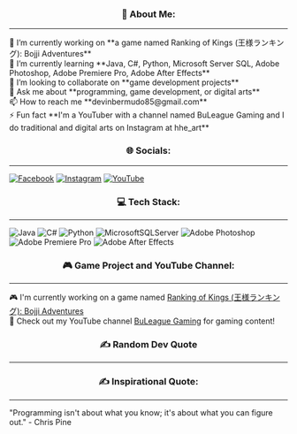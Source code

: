 <h3 align="center"> 💫 About Me: </h3>
<hr />
🔭 I’m currently working on **a game named Ranking of Kings (王様ランキング): Bojji Adventures** <br>
🌱 I’m currently learning **Java, C#, Python, Microsoft Server SQL, Adobe Photoshop, Adobe Premiere Pro, Adobe After Effects** <br>
👯 I’m looking to collaborate on **game development projects** <br>
💬 Ask me about **programming, game development, or digital arts** <br>
📫 How to reach me **devinbermudo85@gmail.com** <br>
⚡ Fun fact **I'm a YouTuber with a channel named BuLeague Gaming and I do traditional and digital arts on Instagram at hhe_art**

<h3 align="center">🌐 Socials:</h3>
<hr />

[![Facebook](https://img.shields.io/badge/Facebook-%231877F2.svg?logo=Facebook&logoColor=white)](https://www.facebook.com/yourfacebook) [![Instagram](https://img.shields.io/badge/Instagram-%23E4405F.svg?logo=Instagram&logoColor=white)](https://www.instagram.com/hhe_art/) [![YouTube](https://img.shields.io/badge/YouTube-%23FF0000.svg?logo=YouTube&logoColor=white)](https://www.youtube.com/channel/UCbpp44-wIxcDWJp2aimQm1g)

<h3 align="center">💻 Tech Stack:</h3>
<hr />

![Java](https://img.shields.io/badge/Java-%23ED8B00.svg?style=for-the-badge&logo=java&logoColor=white) 
![C#](https://img.shields.io/badge/C%23-%23239120.svg?style=for-the-badge&logo=c-sharp&logoColor=white) 
![Python](https://img.shields.io/badge/Python-3670A0?style=for-the-badge&logo=python&logoColor=ffdd54) 
![MicrosoftSQLServer](https://img.shields.io/badge/Microsoft%20SQL%20Server-CC2927?style=for-the-badge&logo=microsoft%20sql%20server&logoColor=white) 
![Adobe Photoshop](https://img.shields.io/badge/Adobe%20Photoshop-31A8FF?style=for-the-badge&logo=adobe%20photoshop&logoColor=white) 
![Adobe Premiere Pro](https://img.shields.io/badge/Adobe%20Premiere%20Pro-9999FF?style=for-the-badge&logo=adobe%20premiere%20pro&logoColor=white) 
![Adobe After Effects](https://img.shields.io/badge/Adobe%20After%20Effects-9999FF?style=for-the-badge&logo=adobe%20after%20effects&logoColor=white)

<h3 align="center">🎮 Game Project and YouTube Channel:</h3>
<hr />

🎮 I'm currently working on a game named [Ranking of Kings (王様ランキング): Bojji Adventures](https://gd.games/dibin18/rok-bojji-adventures) <br>
🎥 Check out my YouTube channel [BuLeague Gaming](https://www.youtube.com/channel/UCbpp44-wIxcDWJp2aimQm1g) for gaming content!

<h3 align="center">✍️ Random Dev Quote</h3>
<hr />

<h3 align="center">✍️ Inspirational Quote:</h3>
<hr />

"Programming isn't about what you know; it's about what you can figure out." - Chris Pine
